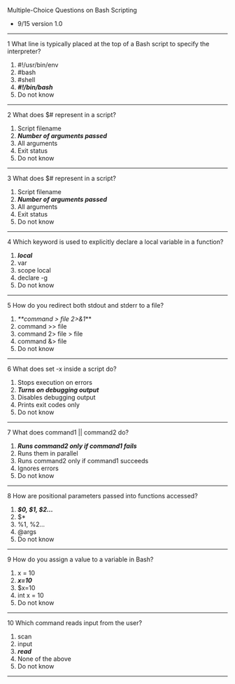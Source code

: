 Multiple-Choice Questions on Bash Scripting

- 9/15 version 1.0

---

1 What line is typically placed at the top of a Bash script to specify the interpreter?
1. #!/usr/bin/env
2. #bash
3. #shell
4. **_#!/bin/bash_**
5. Do not know

---

2 What does $# represent in a script?
1. Script filename    
2. **_Number of arguments passed_**
3. All arguments
4. Exit status
5. Do not know

---

3 What does $# represent in a script?
1. Script filename
2. _**Number of arguments passed**_
3. All arguments
4. Exit status
5. Do not know

---

4 Which keyword is used to explicitly declare a local variable in a function?
1. _**local**_
2. var
3. scope local
4. declare -g
5. Do not know

---

5 How do you redirect both stdout and stderr to a file?
1. _**command > file 2>&1_**
2. command >> file
3. command 2> file > file
4. command &> file
5. Do not know

---

6 What does set -x inside a script do?
1. Stops execution on errors
2. **_Turns on debugging output_**
3. Disables debugging output
4. Prints exit codes only
5. Do not know

---

7 What does command1 || command2 do?
1. **_Runs command2 only if command1 fails_**
2. Runs them in parallel
3. Runs command2 only if command1 succeeds
4. Ignores errors
5. Do not know

---

8 How are positional parameters passed into functions accessed?
1. **_$0, $1, $2..._**
2. $*
3. %1, %2...
4. @args
5. Do not know

---

9 How do you assign a value to a variable in Bash?
1. x = 10
2. **_x=10_**
3. $x=10
4. int x = 10
5. Do not know

---

10 Which command reads input from the user?
1. scan
2. input
3. **_read_**
4. None of the above
5. Do not know

---